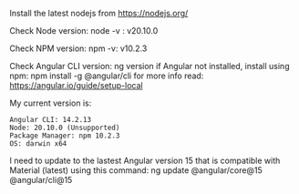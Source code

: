Install the latest nodejs from https://nodejs.org/

Check Node version: node -v : v20.10.0

Check NPM version: npm -v: v10.2.3

Check Angular CLI version: ng version
if Angular not installed, install using npm: npm install -g @angular/cli 
    for more info read: https://angular.io/guide/setup-local

My current version is: 

    Angular CLI: 14.2.13
    Node: 20.10.0 (Unsupported)
    Package Manager: npm 10.2.3 
    OS: darwin x64

I need to update to the lastest Angular version 15 that is compatible with Material (latest) using this command:
    ng update @angular/core@15 @angular/cli@15

